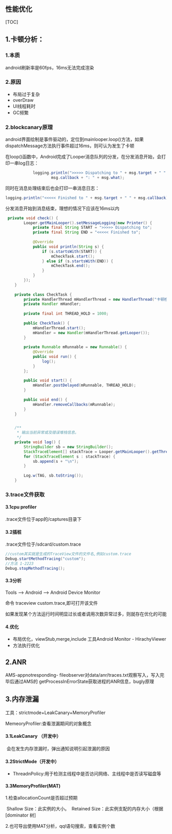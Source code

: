 ## 性能优化

[TOC]



## 1.卡顿分析：

### 1.本质

android刷新率是60fps，16ms无法完成渲染

### 2.原因

- 布局过于复杂
- overDraw
- UI线程耗时
- GC频繁

### 2.blockcanary原理

android界面绘制是事件驱动的，定位到mainlooper.loop()方法，如果dispatchMessage方法执行事件超过16ms，则可认为发生了卡顿

在loop()函数中，Android完成了Looper消息队列的分发，在分发消息开始，会打印一串log日志：

```java
            logging.println(">>>>> Dispatching to " + msg.target + " " +
                    msg.callback + ": " + msg.what);
```
同时在消息处理结束后也会打印一串消息日志：

```java
logging.println("<<<<< Finished to " + msg.target + " " + msg.callback);
```

分发消息开始到消息结束，理想的情况下应该在16ms以内

```java
 private void check() {
        Looper.getMainLooper().setMessageLogging(new Printer() {
            private final String START = ">>>>> Dispatching to";
            private final String END = "<<<<< Finished to";
 
            @Override
            public void println(String s) {
                if (s.startsWith(START)) {
                    mCheckTask.start();
                } else if (s.startsWith(END)) {
                    mCheckTask.end();
                }
            }
        });
    }
 
    private class CheckTask {
        private HandlerThread mHandlerThread = new HandlerThread("卡顿检测");
        private Handler mHandler;
 		
        private final int THREAD_HOLD = 1000;
 
        public CheckTask() {
            mHandlerThread.start();
            mHandler = new Handler(mHandlerThread.getLooper());
        }
 
        private Runnable mRunnable = new Runnable() {
            @Override
            public void run() {
                log();
            }
        };
 
        public void start() {
            mHandler.postDelayed(mRunnable, THREAD_HOLD);
        }
 
        public void end() {
            mHandler.removeCallbacks(mRunnable);
        }
    }


    /**
     * 输出当前异常或及错误堆栈信息。
     */
    private void log() {
        StringBuilder sb = new StringBuilder();
        StackTraceElement[] stackTrace = Looper.getMainLooper().getThread().getStackTrace();
        for (StackTraceElement s : stackTrace) {
            sb.append(s + "\n");
        }
 
        Log.w(TAG, sb.toString());
    }

```

### 3.trace文件获取

#### 3.1cpu profiler 

  .trace文件位于app的/captures目录下

#### 3.2插桩

.trace文件位于/sdcard/custom.trace

```java
//custom其实就是生成的TraceView文件的文件名,例如custom.trace
Debug.startMethodTracing("custom");
//方法 1-2223
Debug.stopMethodTracing();
```

#### 3.3分析

Tools --> Android --> Android Device Monitor

命令 traceview  custom.trace,即可打开该文件

如果发现某个方法运行时间明显过长或者调用次数异常过多，则就存在优化的可能

#### 4.优化

- 布局优化，viewStub,merge,include 工具Android Monitor - HirachyViewer
- 方法执行优化

## 2.ANR

AMS-appnotresponding-  fileobserver对data/anr/traces.txt观察写入，写入完毕后通过AMS的 getProcessInErrorState获取进程的ANR信息，bugly原理

## 3.内存泄漏

工具：strictmode+LeakCanary+MemoryProfiler

MemeoryProfiler:查看泄漏期间的对象概念

#### 3.1LeakCanary （开发中）

​			会在发生内存泄漏时，弹出通知说明引起泄漏的原因					

#### 3.2StrictMode（开发中）

- ThreadnPolicy:用于检测主线程中是否访问网络、主线程中是否读写磁盘等


#### 3.3MemoryProfiler(MAT)

  1.检查allocationCount是否超过预期

​    Shallow Size：此实例的大小。
​    Retained Size：此实例支配的内存大小（根据 [dominator 树]


  2.也可导出使用MAT分析，qql语句搜索，查看实例个数













